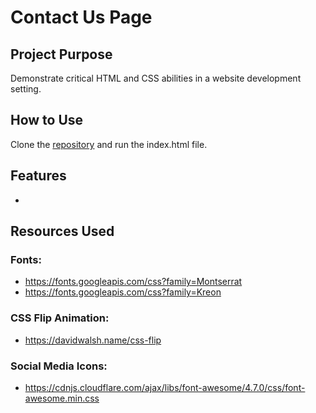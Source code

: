 # Contact Us Page

## Project Purpose
Demonstrate critical HTML and CSS abilities in a website development setting.

## How to Use
Clone the [repository](https://github.com/mjbuchman/typing-speed-test) and run the index.html file.

## Features
- 

## Resources Used
### Fonts:
- https://fonts.googleapis.com/css?family=Montserrat
- https://fonts.googleapis.com/css?family=Kreon
### CSS Flip Animation:
- https://davidwalsh.name/css-flip
### Social Media Icons:
- https://cdnjs.cloudflare.com/ajax/libs/font-awesome/4.7.0/css/font-awesome.min.css
